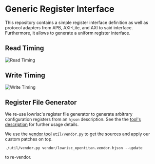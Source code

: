 # Generic Register Interface

This repository contains a simple register interface definition as well as protocol adapters from APB, AXI-Lite, and AXI to said interface. Furthermore, it allows to generate a uniform register interface.

## Read Timing

![Read Timing](docs/timing_read.png)

## Write Timing

![Write Timing](docs/timing_write.png)

## Register File Generator

We re-use lowrisc's register file generator to generate arbitrary configuration registers from an `hjson` description. See the the [tool's description](https://docs.opentitan.org/doc/rm/register_tool/) for further usage details.

We use the [vendor tool](https://docs.opentitan.org/doc/rm/vendor_in_tool/) `util/vendor.py` to get the sources and apply our custom patches on top.

    ./util/vendor.py vendor/lowrisc_opentitan.vendor.hjson --update

to re-vendor.
